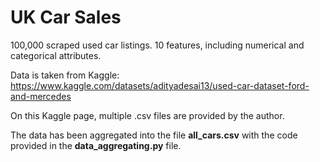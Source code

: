 # UK Car Sales
100,000 scraped used car listings.
10 features, including numerical and categorical attributes.

Data is taken from Kaggle: https://www.kaggle.com/datasets/adityadesai13/used-car-dataset-ford-and-mercedes

On this Kaggle page, multiple .csv files are provided by the author.

The data has been aggregated into the file **all_cars.csv** with the code provided in the **data_aggregating.py** file.
